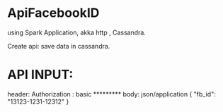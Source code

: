 # ApiFacebookID
using Spark Application, akka http , Cassandra.

Create api: save data in cassandra.
# API INPUT:

header: Authorization : basic *********
body: json/application
  {
    "fb_id": "13123-1231-12312"
  }

